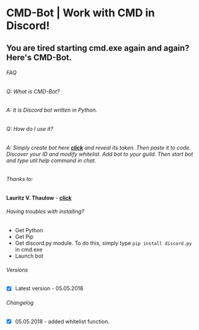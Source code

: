 # CMD-Bot | Work with CMD in Discord!

## You are tired starting cmd.exe again and again? Here's CMD-Bot.

###### FAQ

###### Q: What is CMD-Bot?
###### A: It is Discord bot written in Python.

###### Q: How do I use it?
###### A: Simply create bot here [***click***](https://discordapp.com/developers/applications/me "Discord Developers") and reveal its token. Then paste it to code. Discover your ID and modify whitelist. Add bot to your guild. Then start bot and type util.help command in chat.


###### Thanks to:

**Lauritz V. Thaulow** - [***click***](https://stackoverflow.com/questions/9823936/python-how-do-i-know-what-type-of-exception-occurred/9824050#9824050 "Stackoverflow")

###### Having troubles with installing?
- Get Python
- Get Pip
- Get discord.py module. To do this, simply type ``pip install discord.py`` in cmd.exe
- Launch bot

###### Versions
- [x] Latest version - 05.05.2018


###### Changelog
- [x] 05.05.2018 - added whitelist function.
